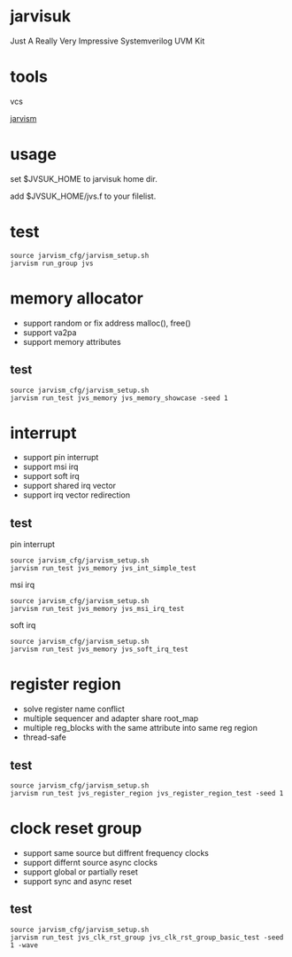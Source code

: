 # jarvisuk
Just A Really Very Impressive Systemverilog UVM Kit

# tools
vcs

[jarvism](https://github.com/shady831213/jarvism)

# usage
set $JVSUK_HOME to jarvisuk home dir.

add $JVSUK_HOME/jvs.f to your filelist.

# test
```
source jarvism_cfg/jarvism_setup.sh
jarvism run_group jvs

```

# memory allocator
+ support random or fix address malloc(), free()
+ support va2pa
+ support memory attributes

## test
```
source jarvism_cfg/jarvism_setup.sh
jarvism run_test jvs_memory jvs_memory_showcase -seed 1
```

# interrupt
+ support pin interrupt
+ support msi irq
+ support soft irq
+ support shared irq vector
+ support irq vector redirection

## test
pin interrupt
```
source jarvism_cfg/jarvism_setup.sh
jarvism run_test jvs_memory jvs_int_simple_test
```
msi irq
```
source jarvism_cfg/jarvism_setup.sh
jarvism run_test jvs_memory jvs_msi_irq_test
```
soft irq
```
source jarvism_cfg/jarvism_setup.sh
jarvism run_test jvs_memory jvs_soft_irq_test
```


# register region
+ solve register name conflict
+ multiple sequencer and adapter share root_map
+ multiple reg_blocks with the same attribute into same reg region
+ thread-safe
## test
```
source jarvism_cfg/jarvism_setup.sh
jarvism run_test jvs_register_region jvs_register_region_test -seed 1
```

# clock reset group
+ support same source but diffrent frequency clocks
+ support differnt source async clocks
+ support global or partially reset
+ support sync and async reset
## test
```
source jarvism_cfg/jarvism_setup.sh
jarvism run_test jvs_clk_rst_group jvs_clk_rst_group_basic_test -seed 1 -wave
```

